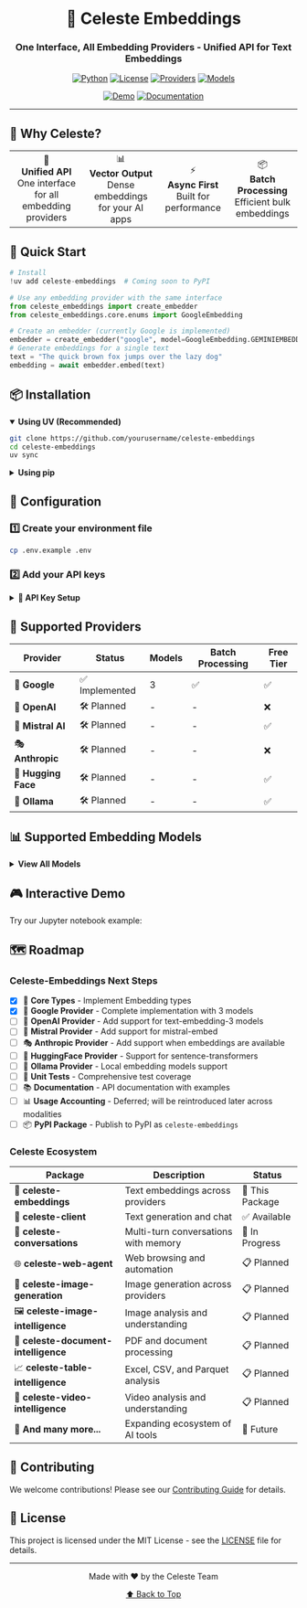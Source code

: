 <div align="center">

# 🌟 Celeste Embeddings

### One Interface, All Embedding Providers - Unified API for Text Embeddings

[![Python](https://img.shields.io/badge/Python-3.13+-blue?style=for-the-badge&logo=python&logoColor=white)](https://www.python.org/)
[![License](https://img.shields.io/badge/License-MIT-green?style=for-the-badge&logo=opensourceinitiative&logoColor=white)](LICENSE)
[![Providers](https://img.shields.io/badge/Providers-1_Implemented-orange?style=for-the-badge&logo=google&logoColor=white)](#-supported-providers)
[![Models](https://img.shields.io/badge/Embedding_Models-3+-purple?style=for-the-badge&logo=tensorflow&logoColor=white)](#-supported-models)

[![Demo](https://img.shields.io/badge/🚀_Try_Demo-Jupyter-F37626?style=for-the-badge)](Notebooks/hello_world.ipynb)
[![Documentation](https://img.shields.io/badge/📚_Docs-Coming_Soon-blue?style=for-the-badge)](#)

</div>

---

## 🎯 Why Celeste?

<div align="center">
  <table>
    <tr>
      <td align="center">🔌<br><b>Unified API</b><br>One interface for all embedding providers</td>
      <td align="center">📊<br><b>Vector Output</b><br>Dense embeddings for your AI apps</td>
      <td align="center">⚡<br><b>Async First</b><br>Built for performance</td>
      <td align="center">📦<br><b>Batch Processing</b><br>Efficient bulk embeddings</td>
    </tr>
  </table>
</div>

## 🚀 Quick Start

```python
# Install
!uv add celeste-embeddings  # Coming soon to PyPI

# Use any embedding provider with the same interface
from celeste_embeddings import create_embedder
from celeste_embeddings.core.enums import GoogleEmbedding

# Create an embedder (currently Google is implemented)
embedder = create_embedder("google", model=GoogleEmbedding.GEMINIEMBEDDING)
# Generate embeddings for a single text
text = "The quick brown fox jumps over the lazy dog"
embedding = await embedder.embed(text)
```

## 📦 Installation

<details open>
<summary><b>Using UV (Recommended)</b></summary>

```bash
git clone https://github.com/yourusername/celeste-embeddings
cd celeste-embeddings
uv sync
```
</details>

<details>
<summary><b>Using pip</b></summary>

```bash
git clone https://github.com/yourusername/celeste-embeddings
cd celeste-embeddings
pip install -e .
```
</details>

## 🔧 Configuration

### 1️⃣ Create your environment file
```bash
cp .env.example .env
```

### 2️⃣ Add your API keys

<details>
<summary><b>🔑 API Key Setup</b></summary>

| Provider | Environment Variable | Get API Key |
|----------|---------------------|-------------|
| 🌈 **Gemini** | `GOOGLE_API_KEY` | [Google AI Studio](https://aistudio.google.com/app/apikey) |
| 🤖 **OpenAI** | `OPENAI_API_KEY` | [OpenAI Platform](https://platform.openai.com/api-keys) |
| 🌊 **Mistral** | `MISTRAL_API_KEY` | [Mistral Console](https://console.mistral.ai/) |
| 🎭 **Anthropic** | `ANTHROPIC_API_KEY` | [Anthropic Console](https://console.anthropic.com/) |
| 🤗 **Hugging Face** | `HUGGINGFACE_TOKEN` | [HF Settings](https://huggingface.co/settings/tokens) |
| 🦙 **Ollama** | *No key needed!* | [Install Ollama](https://ollama.com/download) |

</details>

## 🎨 Supported Providers

<div align="center">

| Provider | Status | Models | Batch Processing | Free Tier |
|----------|--------|--------|-----------------|------------|
| 🌈 **Google** | ✅ Implemented | 3 | ✅ | ✅ |
| 🤖 **OpenAI** | 🛠️ Planned | - | - | ❌ |
| 🌊 **Mistral AI** | 🛠️ Planned | - | - | ✅ |
| 🎭 **Anthropic** | 🛠️ Planned | - | - | ❌ |
| 🤗 **Hugging Face** | 🛠️ Planned | - | - | ✅ |
| 🦙 **Ollama** | 🛠️ Planned | - | - | ✅ |

</div>

## 📊 Supported Embedding Models

<details>
<summary><b>View All Models</b></summary>

### 🌈 Google (Implemented)
- `text-embedding-004` - Latest Google embedding model (768 dimensions)
- `gemini-embedding-exp-03-07` - Experimental Gemini embeddings
- `embedding-001` - Legacy embedding model

### 🤖 OpenAI (Planned)
- `text-embedding-3-small` - Cost-effective embeddings
- `text-embedding-3-large` - High-quality embeddings
- `text-embedding-ada-002` - Legacy model

### 🌊 Mistral AI (Planned)
- `mistral-embed` - Mistral's embedding model

### 🎭 Anthropic (Planned)
- Anthropic embedding models (when available)

### 🤗 Hugging Face (Planned)
- `sentence-transformers/all-MiniLM-L6-v2` - Lightweight
- `sentence-transformers/all-mpnet-base-v2` - High quality
- `BAAI/bge-large-en-v1.5` - State-of-the-art
- [View more on HuggingFace](https://huggingface.co/models?pipeline_tag=sentence-similarity)

### 🦙 Ollama (Planned)
- `nomic-embed-text` - Nomic's embedding model
- `mxbai-embed-large` - High-performance embeddings
- [View all models](https://ollama.com/library?q=embed)

</details>

## 🎮 Interactive Demo

Try our Jupyter notebook example:

## 🗺️ Roadmap

### Celeste-Embeddings Next Steps
- [x] 📝 **Core Types** - Implement Embedding types
- [x] 🌈 **Google Provider** - Complete implementation with 3 models
- [ ] 🤖 **OpenAI Provider** - Add support for text-embedding-3 models
- [ ] 🌊 **Mistral Provider** - Add support for mistral-embed
- [ ] 🎭 **Anthropic Provider** - Add support when embeddings are available
- [ ] 🤗 **HuggingFace Provider** - Support for sentence-transformers
- [ ] 🦙 **Ollama Provider** - Local embedding models support
- [ ] 🧪 **Unit Tests** - Comprehensive test coverage
- [ ] 📚 **Documentation** - API documentation with examples
- [ ] 📊 **Usage Accounting** - Deferred; will be reintroduced later across modalities
- [ ] 📦 **PyPI Package** - Publish to PyPI as `celeste-embeddings`

### Celeste Ecosystem

| Package | Description | Status |
|---------|-------------|--------|
| 🌟 **celeste-embeddings** | Text embeddings across providers | 🔄 This Package |
| 💬 **celeste-client** | Text generation and chat | ✅ Available |
| 💬 **celeste-conversations** | Multi-turn conversations with memory | 🔄 In Progress |
| 🌐 **celeste-web-agent** | Web browsing and automation | 📋 Planned |
| 🎨 **celeste-image-generation** | Image generation across providers | 📋 Planned |
| 🖼️ **celeste-image-intelligence** | Image analysis and understanding | 📋 Planned |
| 📄 **celeste-document-intelligence** | PDF and document processing | 📋 Planned |
| 📈 **celeste-table-intelligence** | Excel, CSV, and Parquet analysis | 📋 Planned |
| 🎥 **celeste-video-intelligence** | Video analysis and understanding | 📋 Planned |
| 🚀 **And many more...** | Expanding ecosystem of AI tools | 🔮 Future |

## 🤝 Contributing

We welcome contributions! Please see our [Contributing Guide](CONTRIBUTING.md) for details.

## 📄 License

This project is licensed under the MIT License - see the [LICENSE](LICENSE) file for details.

---

<div align="center">
  Made with ❤️ by the Celeste Team
  
  <a href="#-celeste-embeddings">⬆ Back to Top</a>
</div>